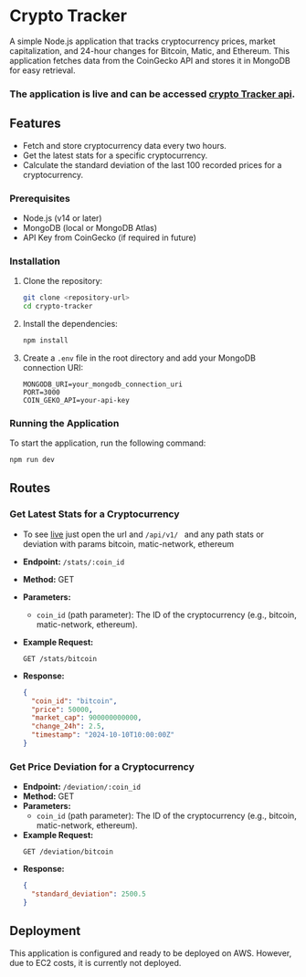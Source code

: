 # Crypto Tracker

A simple Node.js application that tracks cryptocurrency prices, market capitalization, and 24-hour changes for Bitcoin, Matic, and Ethereum. This application fetches data from the CoinGecko API and stores it in MongoDB for easy retrieval.

### The application is live and can be accessed [crypto Tracker api](https://koinx-assignment-1rip.onrender.com/).

## Features

- Fetch and store cryptocurrency data every two hours.
- Get the latest stats for a specific cryptocurrency.
- Calculate the standard deviation of the last 100 recorded prices for a cryptocurrency.

### Prerequisites

- Node.js (v14 or later)
- MongoDB (local or MongoDB Atlas)
- API Key from CoinGecko (if required in future)

### Installation

1. Clone the repository:

   ```bash
   git clone <repository-url>
   cd crypto-tracker
   ```

2. Install the dependencies:

   ```bash
   npm install
   ```

3. Create a `.env` file in the root directory and add your MongoDB connection URI:

   ```plaintext
   MONGODB_URI=your_mongodb_connection_uri
   PORT=3000
   COIN_GEKO_API=your-api-key

   ```

### Running the Application

To start the application, run the following command:

```bash
npm run dev
```

## Routes

### Get Latest Stats for a Cryptocurrency

- To see [live](https://koinx-assignment-1rip.onrender.com/) just open the url and `/api/v1/ ` and any path stats or deviation
  with params bitcoin, matic-network, ethereum

- **Endpoint:** `/stats/:coin_id`
- **Method:** GET
- **Parameters:**
  - `coin_id` (path parameter): The ID of the cryptocurrency (e.g., bitcoin, matic-network, ethereum).
- **Example Request:**
  ```plaintext
  GET /stats/bitcoin
  ```
- **Response:**
  ```json
  {
    "coin_id": "bitcoin",
    "price": 50000,
    "market_cap": 900000000000,
    "change_24h": 2.5,
    "timestamp": "2024-10-10T10:00:00Z"
  }
  ```

### Get Price Deviation for a Cryptocurrency

- **Endpoint:** `/deviation/:coin_id`
- **Method:** GET
- **Parameters:**
  - `coin_id` (path parameter): The ID of the cryptocurrency (e.g., bitcoin, matic-network, ethereum).
- **Example Request:**
  ```plaintext
  GET /deviation/bitcoin
  ```
- **Response:**
  ```json
  {
    "standard_deviation": 2500.5
  }
  ```

## Deployment

This application is configured and ready to be deployed on AWS. However, due to EC2 costs, it is currently not deployed.

